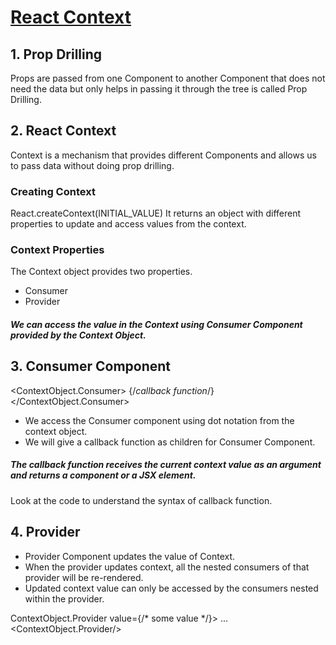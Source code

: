 # [React Context](https://sspwindowsapp.ccbp.tech/)

## 1. Prop Drilling
Props are passed from one Component to another Component that does not need the data but only helps in passing it through the tree is called Prop Drilling.

## 2. React Context
Context is a mechanism that provides different Components and allows us to pass data without doing prop drilling.

### Creating Context
React.createContext(INITIAL_VALUE)
It returns an object with different properties to update and access values from the context.

### Context Properties
The Context object provides two properties.

 - Consumer
 - Provider </br>
##### We can access the value in the Context using Consumer Component provided by the Context Object.

## 3. Consumer Component

<ContextObject.Consumer>
  {/*callback function*/}
</ContextObject.Consumer>

- We access the Consumer component using dot notation from the context object.
- We will give a callback function as children for Consumer Component.
##### The callback function receives the current context value as an argument and returns a component or a JSX element.
Look at the code to understand the syntax of callback function.

## 4. Provider
- Provider Component updates the value of Context.
- When the provider updates context, all the nested consumers of that provider will be re-rendered.
- Updated context value can only be accessed by the consumers nested within the provider. <br/>

ContextObject.Provider value={/* some value */}>
   ...
<ContextObject.Provider/>

